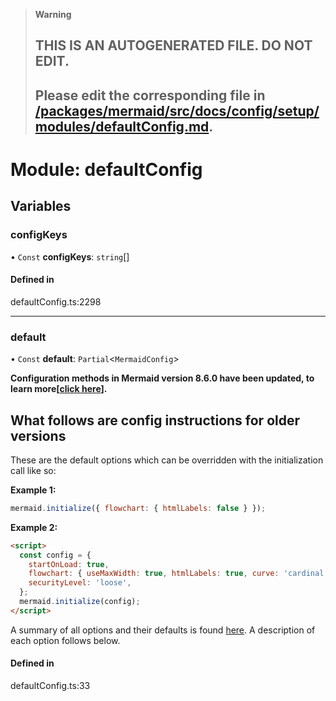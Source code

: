 > **Warning**
>
> ## THIS IS AN AUTOGENERATED FILE. DO NOT EDIT.
>
> ## Please edit the corresponding file in [/packages/mermaid/src/docs/config/setup/modules/defaultConfig.md](../../../../packages/mermaid/src/docs/config/setup/modules/defaultConfig.md).

# Module: defaultConfig

## Variables

### configKeys

• `Const` **configKeys**: `string`\[]

#### Defined in

defaultConfig.ts:2298

---

### default

• `Const` **default**: `Partial`<`MermaidConfig`>

**Configuration methods in Mermaid version 8.6.0 have been updated, to learn more\[[click
here](8.6.0_docs.md)].**

## **What follows are config instructions for older versions**

These are the default options which can be overridden with the initialization call like so:

**Example 1:**

```js
mermaid.initialize({ flowchart: { htmlLabels: false } });
```

**Example 2:**

```html
<script>
  const config = {
    startOnLoad: true,
    flowchart: { useMaxWidth: true, htmlLabels: true, curve: 'cardinal' },
    securityLevel: 'loose',
  };
  mermaid.initialize(config);
</script>
```

A summary of all options and their defaults is found [here](#mermaidapi-configuration-defaults).
A description of each option follows below.

#### Defined in

defaultConfig.ts:33

